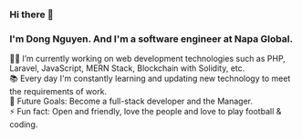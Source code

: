 ### Hi there 👋

### I'm Dong Nguyen. And I'm a software engineer at Napa Global.

👨‍💻 I’m currently working on web development technologies such as PHP, Laravel, JavaScript, MERN Stack, Blockchain with Solidity, etc.<br />
📚 Every day I'm constantly learning and updating new technology to meet the requirements of work.<br />
🎯 Future Goals: Become a full-stack developer and the Manager.<br />
⚡ Fun fact: Open and friendly, love the people and love to play football & coding.<br />
